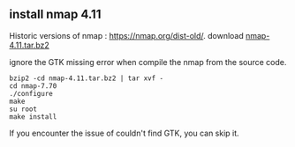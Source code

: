 ## install nmap 4.11

Historic versions of nmap : <https://nmap.org/dist-old/>. download [nmap-4.11.tar.bz2](https://nmap.org/dist-old/nmap-4.11.tar.bz2) 

ignore the GTK missing error when compile the nmap from the source code.

```
bzip2 -cd nmap-4.11.tar.bz2 | tar xvf -
cd nmap-7.70
./configure
make
su root
make install
```

If you encounter the issue of couldn't find GTK, you can skip it. 

